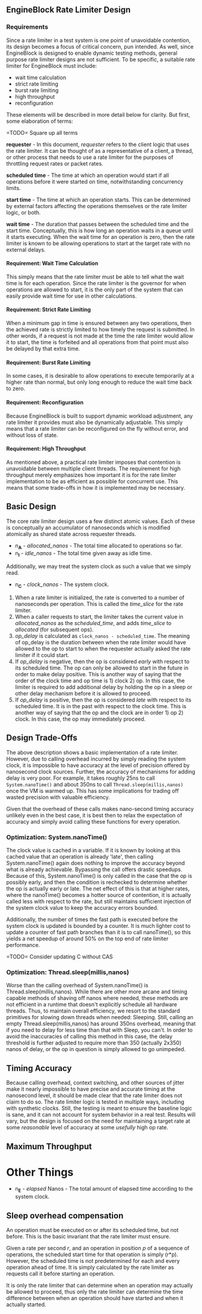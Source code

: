 ## EngineBlock Rate Limiter Design

### Requirements

Since a rate limiter in a test system is one point of unavoidable contention,
its design becomes a focus of critical concern, pun intended. As well, since
EngineBlock is designed to enable dynamic testing methods, general purpose
rate limiter designs are not sufficient. To be specific, a suitable rate
limiter for EngineBlock must include:

- wait time calculation
- strict rate limiting
- burst rate limiting
- high throughput
- reconfiguration

These elements will be described in more detail below for clarity. But first,
some elaboration of terms:

=TODO= Square up all terms

**requester** - In this document, _requester_ refers to the client logic
that uses the rate limiter. It can be thought of as a representative of
a client, a thread, or other process that needs to use a rate
limiter for the purposes of throttling request rates or packet rates.

**scheduled time** - The time at which an operation would start if all operations
before it were started on time, notwithstanding concurrency limits. 

**start time** - The time at which an operation starts. This can be determined by
external factors affecting the operations themselves or the rate limiter logic, or 
both.

**wait time** - The duration that passes between the scheduled time and the start
time. Conceptually, this is how long an operation waits in a queue until it starts
executing. When the wait time for an operation is zero, then the rate limiter is
known to be allowing operations to start at the target rate with no external
delays.

#### Requirement: Wait Time Calculation

This simply means that the rate limiter must be able to tell what the wait time is
for each operation. Since the rate limiter is the governor for when operations
are allowed to start, it is the only part of the system that can easily provide
wait time for use in other calculations.

#### Requirement: Strict Rate Limiting

When a minimum gap in time is ensured between any two operations, then the achieved
rate is strictly limited to how timely the request is submitted. In other words,
if a request is not made at the time the rate limiter would allow it to start,
the time is forfeited and all operations from that point must also be delayed by
that extra time.

#### Requirement: Burst Rate Limiting

In some cases, it is desirable to allow operations to execute temporarily at a
higher rate than normal, but only long enough to reduce the wait time back to
zero.

#### Requirement: Reconfiguration

Because EngineBlock is built to support dynamic workload adjustment, any rate
limiter it provides must also be dynamically adjustable. This simply means that
a rate limiter can be reconfigured on the fly without error, and without loss
of state.

#### Requirement: High Throughput

As mentioned above, a practical rate limiter imposes that contention is unavoidable between
multiple client threads. The requirement for high throughput merely emphasizes how
important it is for the rate limiter implementation to be as efficient as possible
for concurrent use. This means that some trade-offs in how it is implemented may
be necessary.


## Basic Design

The core rate limiter design uses a few distinct atomic values. Each of these
is conceptually an accumulator of nanoseconds which is modified atomically as
shared state across requester threads.

- n<sub>**A**</sub> - _allocated_nanos_ - The total time allocated to operations so far.
- n<sub>**I**</sub> - _idle_nanos_ - The total time given away as idle time.

Additionally, we may treat the system clock as such a value that we simply read.

- n<sub>**C**</sub> - _clock_nanos_ - The system clock.

1. When a rate limiter is initialized, the rate is converted to a number of nanoseconds per operation.
   This is called the _time_slice_ for the rate limiter.
2. When a caller requests to start, the limiter takes the current value in _allocated_nanos_ as the
   _scheduled_time_, and adds _time_slice_ to _allocated_ (for subsequent ops).
3. _op_delay_ is calculated as `clock_nanos - scheduled_time`. The meaning of op_delay is the
   duration between when the rate limiter would have allowed to the op to start to when
   the requester actually asked the rate limiter if it could start.
4. If _op_delay_ is negative, then the op is considered _early_ with respect to its scheduled time.
   The op can only be allowed to start in the future in order to make delay positive.
   This is another way of saying that the order of the clock time and op time is 1) clock 2) op.
   In this case, the limiter is required to add additional delay by holding the op in a sleep
   or other delay mechanism before it is allowed to proceed.
5. If _op_delay_ is positive, then the op is considered _late_ with respect to its scheduled time.
   It is in the past with respect to the clock time. This is another way of saying that the op and
   the clock are in order 1) op 2) clock. In this case, the op may immediately proceed.

## Design Trade-Offs

The above description shows a basic implementation of a rate limiter. However, due to calling overhead
incurred by simply reading the system clock, it is impossible to have accuracy at the level of
precision offered by nanosecond clock sources. Further, the accuracy of mechanisms for adding delay
is very poor. For example, it takes roughly 25ns to call `System.nanoTime()` and about 350ns to call
`Thread.sleep(millis,nanos)` once the VM is warmed up. This has some implications for trading off
wasted precision with valuable efficiency.

Given that the overhead of these calls makes nano-second timing accuracy unlikely even in the best case,
it is best then to relax the expectation of accuracy and simply avoid calling these functions for
every operation.

### Optimization: System.nanoTime()

The clock value is cached in a variable. If it is known by looking at this cached value that an
operation is already 'late', then calling System.nanoTime() again does nothing to improve the
accuracy beyond what is already achievable. Bypassing the call offers drastic speedups. Because
of this, System.nanoTime() is only called in the case that the op is possibly early, and then
the condition is rechecked to determine whether the op is actually early or late. The net effect
of this is that at higher rates, where the nanoTime() becomes a hotter source of contention,
it is actually called less with respect to the rate, but still maintains sufficient injection
of the system clock value to keep the accuracy errors bounded. 

Additionally, the number of times the fast path is executed before the system clock is updated
is bounded by a counter. It is much lighter cost to update a counter of fast path branches
than it is to call nanoTime(), so this yields a net speedup of around 50% on the top end of
rate limiter performance.

=TODO= Consider updating C without CAS

### Optimization: Thread.sleep(millis,nanos)

Worse than the calling overhead of System.nanoTime() is Thread.sleep(millis,nanos). While there are
other more arcane and timing capable methods of shaving off nanos where needed, these methods
are not efficient in a runtime that doesn't explicitly schedule all hardware threads. Thus,
to maintain overall efficiency, we resort to the standard primitives for slowing down threads
when needed: Sleeping. Still, calling an empty Thread.sleep(millis,nanos) has around 350ns overhead,
meaning that if you need to delay for less time than that with Sleep, you can't. In order to avoid the
inaccuracies of calling this method in this case, the delay threshold is further adjusted to
require more than 350 (actually 2x350) nanos of delay, or the op in question is simply allowed
to go unimpeded.

## Timing Accuracy

Because calling overhead, context switching, and other sources of jitter make it nearly impossible
to have precise and accurate timing at the nanosecond level, it should be made clear that
the rate limiter does not claim to do so. The rate limiter logic is tested in multiple ways,
including with synthetic clocks. Still, the testing is meant to ensure the baseline logic is
sane, and it can not account for system behavior in a real test. Results will vary, but
the design is focused on the need for maintaining a target rate at some *reasonable* level of
accuracy at some *usefully* high op rate.

## Maximum Throughput

# Other Things

- n<sub>**E**</sub> - _elapsed_ Nanos - The total amount of elapsed time according to the system clock.

## Sleep overhead compensation

An operation must be executed on or after its scheduled time, but not before.
This is the basic invariant that the rate limiter must ensure.

Given a rate per second _r_, and an operation in position
_p_ of a sequence of operations, the scheduled start time for that operation
is simply (r*p). However, the scheduled time is not predetermined for each and every
operation ahead of time. It is simply calculated by the rate limiter as requests
call it before starting an operation.



It is only the rate limiter that can determine when an operation may
actually be allowed to proceed, thus only the rate limiter can determine
the time difference between when an operation should have started and
when it actually started.
 
